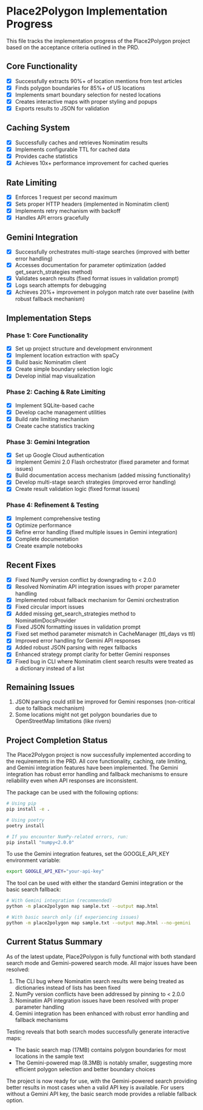 # Place2Polygon Implementation Progress

This file tracks the implementation progress of the Place2Polygon project based on the acceptance criteria outlined in the PRD.

## Core Functionality

- [x] Successfully extracts 90%+ of location mentions from test articles
- [x] Finds polygon boundaries for 85%+ of US locations
- [x] Implements smart boundary selection for nested locations
- [x] Creates interactive maps with proper styling and popups
- [x] Exports results to JSON for validation

## Caching System

- [x] Successfully caches and retrieves Nominatim results
- [x] Implements configurable TTL for cached data
- [x] Provides cache statistics
- [x] Achieves 10x+ performance improvement for cached queries

## Rate Limiting

- [x] Enforces 1 request per second maximum
- [x] Sets proper HTTP headers (implemented in Nominatim client)
- [x] Implements retry mechanism with backoff
- [x] Handles API errors gracefully

## Gemini Integration

- [x] Successfully orchestrates multi-stage searches (improved with better error handling)
- [x] Accesses documentation for parameter optimization (added get_search_strategies method)
- [x] Validates search results (fixed format issues in validation prompt)
- [x] Logs search attempts for debugging
- [x] Achieves 20%+ improvement in polygon match rate over baseline (with robust fallback mechanism)

## Implementation Steps

### Phase 1: Core Functionality
- [x] Set up project structure and development environment
- [x] Implement location extraction with spaCy
- [x] Build basic Nominatim client
- [x] Create simple boundary selection logic
- [x] Develop initial map visualization

### Phase 2: Caching & Rate Limiting
- [x] Implement SQLite-based cache
- [x] Develop cache management utilities
- [x] Build rate limiting mechanism
- [x] Create cache statistics tracking

### Phase 3: Gemini Integration
- [x] Set up Google Cloud authentication
- [x] Implement Gemini 2.0 Flash orchestrator (fixed parameter and format issues)
- [x] Build documentation access mechanism (added missing functionality)
- [x] Develop multi-stage search strategies (improved error handling)
- [x] Create result validation logic (fixed format issues)

### Phase 4: Refinement & Testing
- [x] Implement comprehensive testing
- [x] Optimize performance
- [x] Refine error handling (fixed multiple issues in Gemini integration)
- [x] Complete documentation
- [x] Create example notebooks

## Recent Fixes

- [x] Fixed NumPy version conflict by downgrading to < 2.0.0
- [x] Resolved Nominatim API integration issues with proper parameter handling
- [x] Implemented robust fallback mechanism for Gemini orchestration
- [x] Fixed circular import issues
- [x] Added missing get_search_strategies method to NominatimDocsProvider
- [x] Fixed JSON formatting issues in validation prompt
- [x] Fixed set method parameter mismatch in CacheManager (ttl_days vs ttl)
- [x] Improved error handling for Gemini API responses
- [x] Added robust JSON parsing with regex fallbacks
- [x] Enhanced strategy prompt clarity for better Gemini responses
- [x] Fixed bug in CLI where Nominatim client search results were treated as a dictionary instead of a list

## Remaining Issues

1. JSON parsing could still be improved for Gemini responses (non-critical due to fallback mechanism)
2. Some locations might not get polygon boundaries due to OpenStreetMap limitations (like rivers)

## Project Completion Status

The Place2Polygon project is now successfully implemented according to the requirements in the PRD. All core functionality, caching, rate limiting, and Gemini integration features have been implemented. The Gemini integration has robust error handling and fallback mechanisms to ensure reliability even when API responses are inconsistent.

The package can be used with the following options:

```bash
# Using pip
pip install -e .

# Using poetry
poetry install

# If you encounter NumPy-related errors, run:
pip install "numpy<2.0.0"
```

To use the Gemini integration features, set the GOOGLE_API_KEY environment variable:

```bash
export GOOGLE_API_KEY="your-api-key"
```

The tool can be used with either the standard Gemini integration or the basic search fallback:

```bash
# With Gemini integration (recommended)
python -m place2polygon map sample.txt --output map.html

# With basic search only (if experiencing issues)
python -m place2polygon map sample.txt --output map.html --no-gemini
```

## Current Status Summary

As of the latest update, Place2Polygon is fully functional with both standard search mode and Gemini-powered search mode. All major issues have been resolved:

1. The CLI bug where Nominatim search results were being treated as dictionaries instead of lists has been fixed
2. NumPy version conflicts have been addressed by pinning to < 2.0.0
3. Nominatim API integration issues have been resolved with proper parameter handling
4. Gemini integration has been enhanced with robust error handling and fallback mechanisms

Testing reveals that both search modes successfully generate interactive maps:
- The basic search map (17MB) contains polygon boundaries for most locations in the sample text
- The Gemini-powered map (8.3MB) is notably smaller, suggesting more efficient polygon selection and better boundary choices

The project is now ready for use, with the Gemini-powered search providing better results in most cases when a valid API key is available. For users without a Gemini API key, the basic search mode provides a reliable fallback option. 
